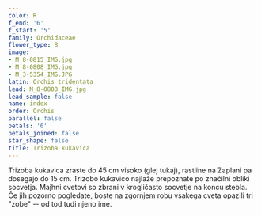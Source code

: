 ```yaml
---
color: R
f_end: '6'
f_start: '5'
family: Orchidaceae
flower_type: B
image:
- M_8-0815_IMG.jpg
- M_8-0808_IMG.jpg
- M_3-5354_IMG.JPG
latin: Orchis tridentata
lead: M_8-0808_IMG.jpg
lead_sample: false
name: index
order: Orchis
parallel: false
petals: '6'
petals_joined: false
star_shape: false
title: Trizoba kukavica
---
```

Trizoba kukavica zraste do 45 cm visoko (glej tukaj), rastline na Zaplani pa dosegajo do 15 cm. Trizobo kukavico najlaže prepoznate po značilni obliki socvetja. Majhni cvetovi so zbrani v krogličasto socvetje na koncu stebla. Če jih pozorno pogledate, boste na zgornjem robu vsakega cveta opazili tri \"zobe\" -- od tod tudi njeno ime.

